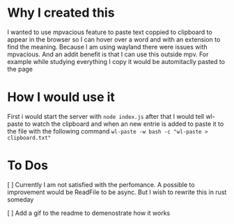 # Why I created this

I wanted to use mpvacious feature to paste text coppied to clipboard to appear
in the browser so I can hover over a word and with an extension to find the
meaning. Because I am using wayland there were issues with mpvacious. And
an addit benefit is that I can use this outside mpv. For example while studying
everything I copy it would be automitaclly pasted to the page

# How I would use it

First i would start the server with `node index.js` after that I would tell
wl-paste to watch the clipboard and when an new entrie is added to paste it to
the file with the following command `wl-paste -w bash -c "wl-paste > clipboard.txt"`

# To Dos

[ ] Currently I am not satisfied with the perfomance. A possible to improvement
would be ReadFile to be async. But I wish to rewrite this in rust someday

[ ] Add a gif to the readme to demenostrate how it works
